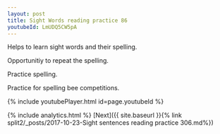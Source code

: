 ```yaml
---
layout: post
title: Sight Words reading practice 86
youtubeId: LmUDQ5CW5pA
---
```

 
 
Helps to learn sight words and their spelling.

Opportunitiy to repeat the spelling. 

Practice spelling. 
 
Practice for spelling bee competitions. 
 
{% include youtubePlayer.html id=page.youtubeId %}
 
 
{% include analytics.html %} 
[Next]({{ site.baseurl }}{% link  split2/_posts/2017-10-23-Sight sentences reading practice 306.md%})
 
